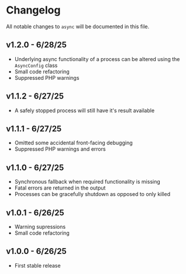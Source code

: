 # Changelog

All notable changes to `async` will be documented in this file.

## v1.2.0 - 6/28/25

* Underlying async functionality of a process can be altered using the `AsyncConfig` class
* Small code refactoring
* Suppressed PHP warnings

## v1.1.2 - 6/27/25

* A safely stopped process will still have it's result available

## v1.1.1 - 6/27/25

* Omitted some accidental front-facing debugging
* Suppressed PHP warnings and errors

## v1.1.0 - 6/27/25

* Synchronous fallback when required functionality is missing
* Fatal errors are returned in the output
* Processes can be gracefully shutdown as opposed to only killed

## v1.0.1 - 6/26/25

* Warning supressions
* Small code refactoring

## v1.0.0 - 6/26/25

* First stable release
